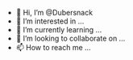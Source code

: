 - 👋 Hi, I’m @Dubersnack
- 👀 I’m interested in ...
- 🌱 I’m currently learning ...
- 💞️ I’m looking to collaborate on ...
- 📫 How to reach me ...

<!---
Dubersnack/Dubersnack is a ✨ special ✨ repository because its `README.md` (this file) appears on your GitHub profile.
You can click the Preview link to take a look at your changes.
--->

